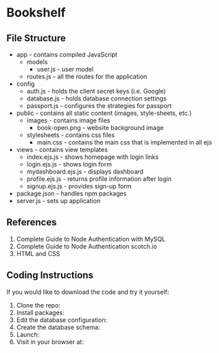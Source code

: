 ﻿# Bookshelf
## File Structure
* app - contains compiled JavaScript
	* models
      * user.js - user model
    * routes.js - all the routes for the application
* config
  * auth.js - holds the client secret keys (i.e. Google)
  * database.js - holds database connection settings
  * passport.js - configures the strategies for passport
* public - contains all static content (images, style-sheets, etc.)
  * images - contains image files
    * book-open.png - website background image
  * stylesheets - contains css files
    * main.css - contains the main css that is implemented in all ejs
* views - contains view templates
  * index.ejs.js - shows homepage with login links
  * login.ejs.js - shows login form
  * mydashboard.ejs.js - displays dashboard
  * profile.ejs.js - returns profile information after login
  * signup.ejs.js - provides sign-up form
* package.json - handles npm packages
* server.js - sets up application
## References
1. Complete Guide to Node Authentication with MySQL
2. Complete Guide to Node Authentication scotch.io
3. HTML and CSS
## Coding Instructions     
If you would like to download the code and try it yourself:
1. Clone the repo:
2. Install packages:
3. Edit the database configuration:
4. Create the database schema:
5. Launch:
6. Visit in your browser at:
